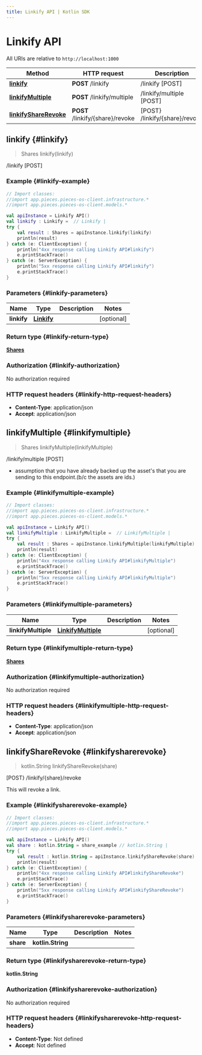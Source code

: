 ```yaml
---
title: Linkify API | Kotlin SDK
---
```


# Linkify API

All URIs are relative to `http://localhost:1000`

Method | HTTP request | Description
------------- | ------------- | -------------
[**linkify**](#linkify) | **POST** /linkify | /linkify [POST]
[**linkifyMultiple**](#linkifymultiple) | **POST** /linkify/multiple | /linkify/multiple [POST]
[**linkifyShareRevoke**](#linkifysharerevoke) | **POST** /linkify/\{share\}/revoke | [POST} /linkify/\{share\}/revoke


## **linkify** {#linkify}
> Shares linkify(linkify)

/linkify [POST]



### Example {#linkify-example}
```kotlin
// Import classes:
//import app.pieces.pieces-os-client.infrastructure.*
//import app.pieces.pieces-os-client.models.*

val apiInstance = Linkify API()
val linkify : Linkify =  // Linkify | 
try {
    val result : Shares = apiInstance.linkify(linkify)
    println(result)
} catch (e: ClientException) {
    println("4xx response calling Linkify API#linkify")
    e.printStackTrace()
} catch (e: ServerException) {
    println("5xx response calling Linkify API#linkify")
    e.printStackTrace()
}
```

### Parameters {#linkify-parameters}

Name | Type | Description  | Notes
------------- | ------------- | ------------- | -------------
 **linkify** | [**Linkify**](../models/Linkify)|  | [optional]

### Return type {#linkify-return-type}

[**Shares**](../models/Shares)

### Authorization {#linkify-authorization}

No authorization required

### HTTP request headers {#linkify-http-request-headers}

 - **Content-Type**: application/json
 - **Accept**: application/json

## **linkifyMultiple** {#linkifymultiple}
> Shares linkifyMultiple(linkifyMultiple)

/linkify/multiple [POST]

- assumption that you have already backed up the asset&#39;s that you are sending to this endpoint.(b/c the assets are ids.)

### Example {#linkifymultiple-example}
```kotlin
// Import classes:
//import app.pieces.pieces-os-client.infrastructure.*
//import app.pieces.pieces-os-client.models.*

val apiInstance = Linkify API()
val linkifyMultiple : LinkifyMultiple =  // LinkifyMultiple | 
try {
    val result : Shares = apiInstance.linkifyMultiple(linkifyMultiple)
    println(result)
} catch (e: ClientException) {
    println("4xx response calling Linkify API#linkifyMultiple")
    e.printStackTrace()
} catch (e: ServerException) {
    println("5xx response calling Linkify API#linkifyMultiple")
    e.printStackTrace()
}
```

### Parameters {#linkifymultiple-parameters}

Name | Type | Description  | Notes
------------- | ------------- | ------------- | -------------
 **linkifyMultiple** | [**LinkifyMultiple**](../models/LinkifyMultiple)|  | [optional]

### Return type {#linkifymultiple-return-type}

[**Shares**](../models/Shares)

### Authorization {#linkifymultiple-authorization}

No authorization required

### HTTP request headers {#linkifymultiple-http-request-headers}

 - **Content-Type**: application/json
 - **Accept**: application/json

## **linkifyShareRevoke** {#linkifysharerevoke}
> kotlin.String linkifyShareRevoke(share)

[POST} /linkify/\{share\}/revoke

This will revoke a link.

### Example {#linkifysharerevoke-example}
```kotlin
// Import classes:
//import app.pieces.pieces-os-client.infrastructure.*
//import app.pieces.pieces-os-client.models.*

val apiInstance = Linkify API()
val share : kotlin.String = share_example // kotlin.String | 
try {
    val result : kotlin.String = apiInstance.linkifyShareRevoke(share)
    println(result)
} catch (e: ClientException) {
    println("4xx response calling Linkify API#linkifyShareRevoke")
    e.printStackTrace()
} catch (e: ServerException) {
    println("5xx response calling Linkify API#linkifyShareRevoke")
    e.printStackTrace()
}
```

### Parameters {#linkifysharerevoke-parameters}

Name | Type | Description  | Notes
------------- | ------------- | ------------- | -------------
 **share** | **kotlin.String**|  |

### Return type {#linkifysharerevoke-return-type}

**kotlin.String**

### Authorization {#linkifysharerevoke-authorization}

No authorization required

### HTTP request headers {#linkifysharerevoke-http-request-headers}

 - **Content-Type**: Not defined
 - **Accept**: Not defined

